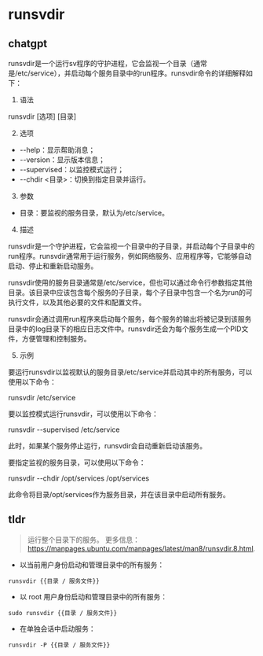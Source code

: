 # runsvdir 
## chatgpt 
runsvdir是一个运行sv程序的守护进程，它会监视一个目录（通常是/etc/service），并启动每个服务目录中的run程序。runsvdir命令的详细解释如下：

1. 语法

runsvdir [选项] [目录]

2. 选项

- --help：显示帮助消息；
- --version：显示版本信息；
- --supervised：以监控模式运行；
- --chdir <目录>：切换到指定目录并运行。

3. 参数

- 目录：要监视的服务目录，默认为/etc/service。

4. 描述

runsvdir是一个守护进程，它会监视一个目录中的子目录，并启动每个子目录中的run程序。runsvdir通常用于运行服务，例如网络服务、应用程序等，它能够自动启动、停止和重新启动服务。

runsvdir使用的服务目录通常是/etc/service，但也可以通过命令行参数指定其他目录。该目录中应该包含每个服务的子目录，每个子目录中包含一个名为run的可执行文件，以及其他必要的文件和配置文件。

runsvdir会通过调用run程序来启动每个服务，每个服务的输出将被记录到该服务目录中的log目录下的相应日志文件中。runsvdir还会为每个服务生成一个PID文件，方便管理和控制服务。

5. 示例

要运行runsvdir以监视默认的服务目录/etc/service并启动其中的所有服务，可以使用以下命令：

runsvdir /etc/service

要以监控模式运行runsvdir，可以使用以下命令：

runsvdir --supervised /etc/service

此时，如果某个服务停止运行，runsvdir会自动重新启动该服务。

要指定监视的服务目录，可以使用以下命令：

runsvdir --chdir /opt/services /opt/services

此命令将目录/opt/services作为服务目录，并在该目录中启动所有服务。 

## tldr 
 
> 运行整个目录下的服务。
> 更多信息：<https://manpages.ubuntu.com/manpages/latest/man8/runsvdir.8.html>.

- 以当前用户身份启动和管理目录中的所有服务：

`runsvdir {{目录 / 服务文件}}`

- 以 root 用户身份启动和管理目录中的所有服务：

`sudo runsvdir {{目录 / 服务文件}}`

- 在单独会话中启动服务：

`runsvdir -P {{目录 / 服务文件}}`
